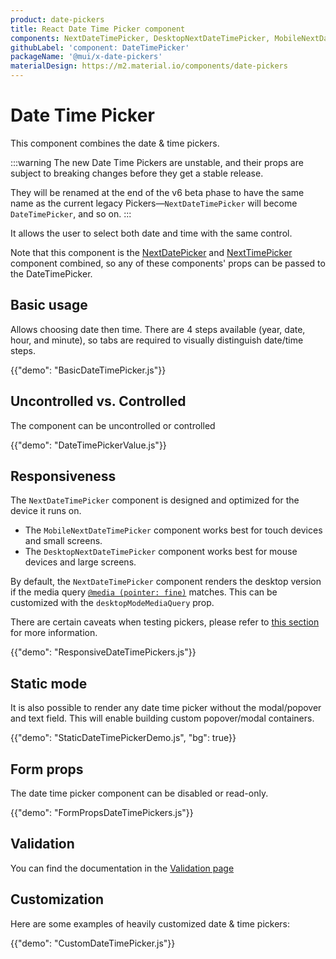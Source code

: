 ```yaml
---
product: date-pickers
title: React Date Time Picker component
components: NextDateTimePicker, DesktopNextDateTimePicker, MobileNextDateTimePicker, StaticNextDateTimePicker
githubLabel: 'component: DateTimePicker'
packageName: '@mui/x-date-pickers'
materialDesign: https://m2.material.io/components/date-pickers
---
```


# Date Time Picker

<p class="description">This component combines the date & time pickers.</p>

:::warning
The new Date Time Pickers are unstable, and their props are subject to breaking changes before they get a stable release.

They will be renamed at the end of the v6 beta phase to have the same name as the current legacy Pickers—`NextDateTimePicker` will become `DateTimePicker`, and so on.
:::

It allows the user to select both date and time with the same control.

Note that this component is the [NextDatePicker](/x/react-date-pickers/date-picker/) and [NextTimePicker](/x/react-date-pickers/time-picker/)
component combined, so any of these components' props can be passed to the DateTimePicker.

## Basic usage

Allows choosing date then time. There are 4 steps available (year, date, hour, and minute), so tabs are required to visually distinguish date/time steps.

{{"demo": "BasicDateTimePicker.js"}}

## Uncontrolled vs. Controlled

The component can be uncontrolled or controlled

{{"demo": "DateTimePickerValue.js"}}

## Responsiveness

The `NextDateTimePicker` component is designed and optimized for the device it runs on.

- The `MobileNextDateTimePicker` component works best for touch devices and small screens.
- The `DesktopNextDateTimePicker` component works best for mouse devices and large screens.

By default, the `NextDateTimePicker` component renders the desktop version if the media query [`@media (pointer: fine)`](https://developer.mozilla.org/en-US/docs/Web/CSS/@media/pointer) matches.
This can be customized with the `desktopModeMediaQuery` prop.

There are certain caveats when testing pickers, please refer to [this section](/x/react-date-pickers/getting-started/#testing-caveats) for more information.

{{"demo": "ResponsiveDateTimePickers.js"}}

## Static mode

It is also possible to render any date time picker without the modal/popover and text field.
This will enable building custom popover/modal containers.

{{"demo": "StaticDateTimePickerDemo.js", "bg": true}}

## Form props

The date time picker component can be disabled or read-only.

{{"demo": "FormPropsDateTimePickers.js"}}

## Validation

You can find the documentation in the [Validation page](/x/react-date-pickers/validation/)

## Customization

Here are some examples of heavily customized date & time pickers:

{{"demo": "CustomDateTimePicker.js"}}

